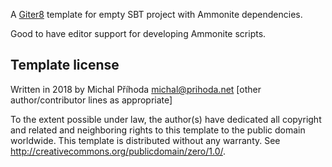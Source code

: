 A [Giter8][g8] template for empty SBT project with Ammonite dependencies.

Good to have editor support for developing Ammonite scripts.

Template license
----------------
Written in 2018 by Michal Příhoda <michal@prihoda.net>
[other author/contributor lines as appropriate]

To the extent possible under law, the author(s) have dedicated all copyright and related
and neighboring rights to this template to the public domain worldwide.
This template is distributed without any warranty. See <http://creativecommons.org/publicdomain/zero/1.0/>.

[g8]: http://www.foundweekends.org/giter8/
